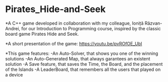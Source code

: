 # Pirates_Hide-and-Seek
*A C++ game developed in collaboration with my colleague, Ioniță Răzvan-Andrei, for our Introduction to Programming course, inspired by the classic board game Pirates Hide and Seek.

*A short presentation of the game: https://youtu.be/pvROfOE_UbI

*This game features:
-An Auto-Solver, that shows you one of the winning solutions
-An Auto-Generated Map, that always garantees an existent solution
-A Save feature, that saves the Time, the Board, and the placement of the Islands
-A LeaderBoard, that remembers all the users that played on a device
